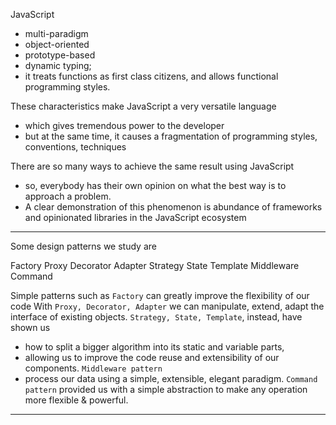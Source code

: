 JavaScript
- multi-paradigm
- object-oriented
- prototype-based
- dynamic typing; 
- it treats functions as first class citizens, and allows functional programming styles. 

These characteristics make JavaScript a very versatile language
- which gives tremendous power to the developer
- but at the same time, it causes a fragmentation of programming styles, conventions, techniques


There are so many ways to achieve the same result using JavaScript 
- so, everybody has their own opinion on what the best way is to approach a problem.
- A clear demonstration of this phenomenon is 
    abundance of frameworks and opinionated libraries in the JavaScript ecosystem
------------------------------------------------------------------------------------------------------------------
Some design patterns we study are 

Factory
Proxy
Decorator
Adapter
Strategy
State
Template
Middleware
Command


Simple patterns such as `Factory` can greatly improve the flexibility of our code
With `Proxy, Decorator, Adapter` we can manipulate, extend, adapt the interface of existing objects. 
`Strategy, State, Template`, instead, have shown us 
- how to split a bigger algorithm into its static and variable parts, 
- allowing us to improve the code reuse and extensibility of our components.
`Middleware pattern`
- process our data using a simple, extensible, elegant paradigm. 
`Command pattern` provided us with a simple abstraction to make any operation more flexible & powerful.
------------------------------------------------------------------------------------------------------------------